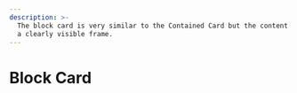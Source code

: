 ```yaml
---
description: >-
  The block card is very similar to the Contained Card but the content is not in
  a clearly visible frame.
---
```


# Block Card

